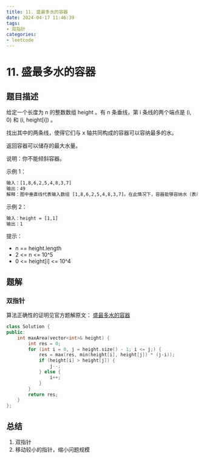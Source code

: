```yaml
---
title: 11. 盛最多水的容器
date: 2024-04-17 11:46:39
tags: 
- 双指针
categories:
- leetcode
---
```


# 11. 盛最多水的容器

## 题目描述
给定一个长度为 n 的整数数组 height 。有 n 条垂线，第 i 条线的两个端点是 (i, 0) 和 (i, height[i]) 。

找出其中的两条线，使得它们与 x 轴共同构成的容器可以容纳最多的水。

返回容器可以储存的最大水量。

说明：你不能倾斜容器。

示例 1：

```txt
输入：[1,8,6,2,5,4,8,3,7]
输出：49 
解释：图中垂直线代表输入数组 [1,8,6,2,5,4,8,3,7]。在此情况下，容器能够容纳水（表示为蓝色部分）的最大值为 49。
```

示例 2：

```txt
输入：height = [1,1]
输出：1
```

提示：

+ n == height.length
+ 2 <= n <= 10^5
+ 0 <= height[i] <= 10^4

## 题解

### 双指针

算法正确性的证明见官方题解原文： [盛最多水的容器](https://leetcode-cn.com/problems/container-with-most-water/solution/sheng-zui-duo-shui-de-rong-qi-by-leetcode-solution/)

```cpp
class Solution {
public:
    int maxArea(vector<int>& height) {
        int res = 0;
        for (int i = 0, j = height.size() - 1; i <= j;) {
            res = max(res, min(height[i], height[j]) * (j-i));
            if (height[i] > height[j]) {
                j--;
            } else {
                i++;
            }
        }
        return res;
    }
};
```

## 总结

1. 双指针
2. 移动较小的指针，缩小问题规模
